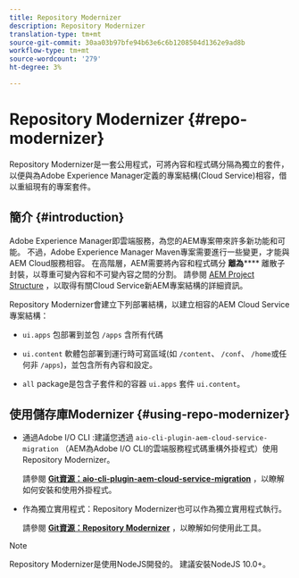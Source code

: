 ```yaml
---
title: Repository Modernizer
description: Repository Modernizer
translation-type: tm+mt
source-git-commit: 30aa03b97bfe94b63e6c6b1208504d1362e9ad8b
workflow-type: tm+mt
source-wordcount: '279'
ht-degree: 3%

---
```



# Repository Modernizer {#repo-modernizer}

Repository Modernizer是一套公用程式，可將內容和程式碼分隔為獨立的套件，以便與為Adobe Experience Manager定義的專案結構(Cloud Service)相容，借以重組現有的專案套件。

## 簡介 {#introduction}

Adobe Experience Manager即雲端服務，為您的AEM專案帶來許多新功能和可能。 不過，Adobe Experience Manager Maven專案需要進行一些變更，才能與AEM Cloud服務相容。 在高階層，AEM需要將內容和程式碼分 **離為****** 離散子封裝，以尊重可變內容和不可變內容之間的分割。 請參閱 [AEM Project Structure](https://docs.adobe.com/content/help/zh-Hant/experience-manager-cloud-service/implementing/developing/aem-project-content-package-structure.html) ，以取得有關Cloud Service新AEM專案結構的詳細資訊。

Repository Modernizer會建立下列部署結構，以建立相容的AEM Cloud Service專案結構：

* `ui.apps` 包部署到並包 `/apps` 含所有代碼

* `ui.content` 軟體包部署到運行時可寫區域(如 `/content`、 `/conf`、 `/home`或任何非 `/apps`)，並包含所有內容和設定。

* `all` package是包含子套件和的容器 `ui.apps` 套件 `ui.content`。

## 使用儲存庫Modernizer {#using-repo-modernizer}

* 通過Adobe I/O CLI :建議您透過 `aio-cli-plugin-aem-cloud-service-migration` （AEM為Adobe I/O CLI的雲端服務程式碼重構外掛程式）使用Repository Modernizer。

   請參閱 **[Git資源：aio-cli-plugin-aem-cloud-service-migration](https://github.com/adobe/aio-cli-plugin-aem-cloud-service-migration#introduction)** ，以瞭解如何安裝和使用外掛程式。

* 作為獨立實用程式：Repository Modernizer也可以作為獨立實用程式執行。

   請參閱 **[Git資源：Repository Modernizer](https://github.com/adobe/aem-cloud-service-source-migration/tree/master/packages/repository-modernizer)** ，以瞭解如何使用此工具。

>[!NOTE]
>Repository Modernizer是使用NodeJS開發的。 建議安裝NodeJS 10.0+。